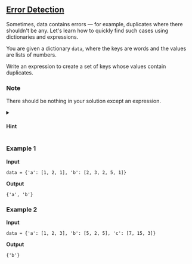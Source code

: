 ## [Error Detection](../../../solutions/3.3/33_n.py)

Sometimes, data contains errors — for example, duplicates where there shouldn't be any.
Let's learn how to quickly find such cases using dictionaries and expressions.

You are given a dictionary `data`, where the keys are words and the values are lists of numbers.

Write an expression to create a set of keys whose values contain duplicates.

### Note

There should be nothing in your solution except an expression.

<details>
<summary><h4>Hint</h4></summary>

If there are duplicates, the length of the list and the set built from it will be different.

</details>

### Example 1

__Input__
```plaintext
data = {'a': [1, 2, 1], 'b': [2, 3, 2, 5, 1]}
```

__Output__
```plaintext
{'a', 'b'}
```

### Example 2

__Input__
```plaintext
data = {'a': [1, 2, 3], 'b': [5, 2, 5], 'c': [7, 15, 3]}
```

__Output__
```plaintext
{'b'}
```

